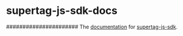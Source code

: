 # supertag-js-sdk-docs
######################
The [documentation](http://supertag.github.io/supertag-js-sdk-docs/src/st.js.html) for [supertag-js-sdk](https://github.com/supertag/supertag-js-sdk).
